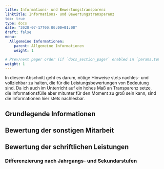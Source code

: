 ```yaml
---
title: Informations- und Bewertungstransparenz
linktitle: Informations- und Bewertungstransparenz
toc: true
type: docs
date: "2020-07-17T00:00:00+01:00"
draft: false
menu:
  Allgemeine Informationen:
    parent: Allgemeine Informationen
    weight: 1

# Prev/next pager order (if `docs_section_pager` enabled in `params.toml`)
weight: 1
---
```


In diesem Abschnitt geht es darum, nötige Hinweise stets nachles- und vollziehbar zu halten, die für die Leistungsbewertungen von Bedeutung sind. Da ich auch im Unterricht auf ein hohes Maß an Transparenz setze, die Informationsfülle aber mitunter für den Moment zu groß sein kann, sind die Informationen hier stets nachlesbar.

## Grundlegende Informationen



## Bewertung der sonstigen Mitarbeit



## Bewertung der schriftlichen Leistungen


### Differenzierung nach Jahrgangs- und Sekundarstufen

